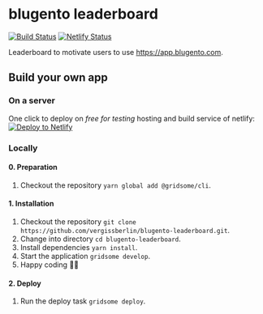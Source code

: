 # blugento leaderboard

[![Build Status](https://travis-ci.org/vergissberlin/blugento-leaderboard.svg?branch=master)](https://travis-ci.org/vergissberlin/blugento-leaderboard)
[![Netlify Status](https://api.netlify.com/api/v1/badges/98b8f592-908f-4ee0-a7f2-e6bde7260bea/deploy-status)](https://app.netlify.com/sites/blugento-leaderboard/deploys)

Leaderboard to motivate users to use <https://app.blugento.com>.

## Build your own app

### On a server

One click to deploy on _free for testing_ hosting and build service of netlify:
[![Deploy to Netlify](https://www.netlify.com/img/deploy/button.svg)](https://app.netlify.com/start/deploy?repository=https://github.com/vergissberlin/blugento-leaderboard)

### Locally

#### 0. Preparation

1. Checkout the repository `yarn global add @gridsome/cli`.

#### 1. Installation

1. Checkout the repository `git clone https://github.com/vergissberlin/blugento-leaderboard.git`.
2. Change into directory `cd blugento-leaderboard`.
3. Install dependencies `yarn install`.
4. Start the application `gridsome develop`.
5. Happy coding 🎉🙌

#### 2. Deploy

1. Run the deploy task `gridsome deploy`.
